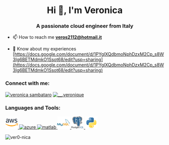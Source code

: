 <h1 align="center">Hi 👋, I'm Veronica</h1>
<h3 align="center">A passionate cloud engineer from Italy</h3>

- 📫 How to reach me **veros2112@hotmail.it**

- 📄 Know about my experiences [https://docs.google.com/document/d/1PYglXQdbmoNphDzxM2Cp_s8W3Ig6BETMdmkO1Ssot68/edit?usp=sharing](https://docs.google.com/document/d/1PYglXQdbmoNphDzxM2Cp_s8W3Ig6BETMdmkO1Ssot68/edit?usp=sharing)

<h3 align="left">Connect with me:</h3>
<p align="left">
<a href="https://linkedin.com/in/veronica sambataro" target="blank"><img align="center" src="https://raw.githubusercontent.com/rahuldkjain/github-profile-readme-generator/master/src/images/icons/Social/linked-in-alt.svg" alt="veronica sambataro" height="30" width="40" /></a>
<a href="https://instagram.com/__.veronique" target="blank"><img align="center" src="https://raw.githubusercontent.com/rahuldkjain/github-profile-readme-generator/master/src/images/icons/Social/instagram.svg" alt="__.veronique" height="30" width="40" /></a>
</p>

<h3 align="left">Languages and Tools:</h3>
<p align="left"> <a href="https://aws.amazon.com" target="_blank" rel="noreferrer"> <img src="https://raw.githubusercontent.com/devicons/devicon/master/icons/amazonwebservices/amazonwebservices-original-wordmark.svg" alt="aws" width="40" height="40"/> </a> <a href="https://azure.microsoft.com/en-in/" target="_blank" rel="noreferrer"> <img src="https://www.vectorlogo.zone/logos/microsoft_azure/microsoft_azure-icon.svg" alt="azure" width="40" height="40"/> </a> <a href="https://www.mathworks.com/" target="_blank" rel="noreferrer"> <img src="https://upload.wikimedia.org/wikipedia/commons/2/21/Matlab_Logo.png" alt="matlab" width="40" height="40"/> </a> <a href="https://www.mysql.com/" target="_blank" rel="noreferrer"> <img src="https://raw.githubusercontent.com/devicons/devicon/master/icons/mysql/mysql-original-wordmark.svg" alt="mysql" width="40" height="40"/> </a> <a href="https://www.postgresql.org" target="_blank" rel="noreferrer"> <img src="https://raw.githubusercontent.com/devicons/devicon/master/icons/postgresql/postgresql-original-wordmark.svg" alt="postgresql" width="40" height="40"/> </a> <a href="https://www.python.org" target="_blank" rel="noreferrer"> <img src="https://raw.githubusercontent.com/devicons/devicon/master/icons/python/python-original.svg" alt="python" width="40" height="40"/> </a> </p>

<p><img align="center" src="https://github-readme-stats.vercel.app/api/top-langs?username=ver0-nica&show_icons=true&locale=en&layout=compact" alt="ver0-nica" /></p>

